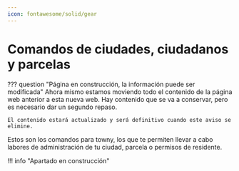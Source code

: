 ```yaml
---
icon: fontawesome/solid/gear
---
```

# Comandos de ciudades, ciudadanos y parcelas

??? question "Página en construcción, la información puede ser modificada"
    Ahora mismo estamos moviendo todo el contenido de la página web anterior a esta nueva web. Hay contenido que se va a conservar, pero es necesario dar un segundo repaso.
    
    El contenido estará actualizado y será definitivo cuando este aviso se elimine.

Estos son los comandos para towny, los que te permiten llevar a cabo labores de administración de tu ciudad, parcela o permisos de residente.

!!! info "Apartado en construcción"